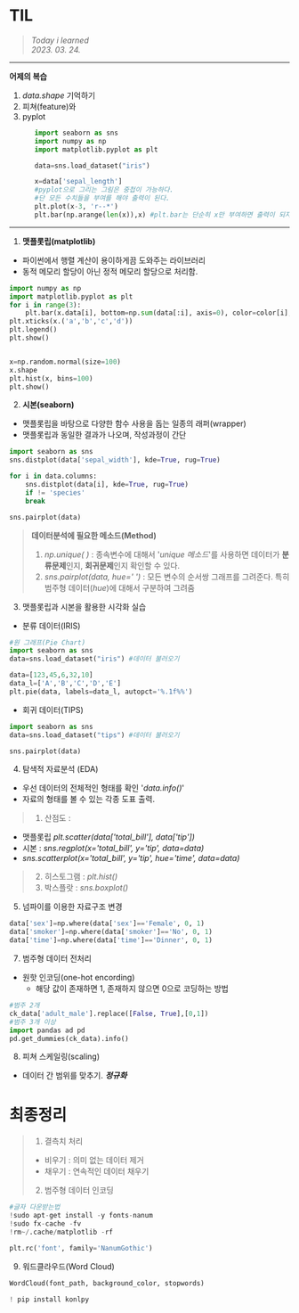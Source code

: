 # **TIL**
>*Today i learned* \
>*2023. 03. 24.*   

---

**어제의 복습**
1. *data.shape* 기억하기
2. 피쳐(feature)와 
3. pyplot
   ```python
      import seaborn as sns
      import numpy as np
      import matplotlib.pyplot as plt

      data=sns.load_dataset("iris")

      x=data['sepal_length']
      #pyplot으로 그리는 그림은 중첩이 가능하다.
      #단 모든 수치들을 부여를 해야 출력이 된다.
      plt.plot(x-3, 'r--*')
      plt.bar(np.arange(len(x)),x) #plt.bar는 단순히 x만 부여하면 출력이 되지 않는다. "y값이 필요"
      ```
---

1. **맷플롯립(matplotlib)**
- 파이썬에서 행렬 계산이 용이하게끔 도와주는 라이브러리
- 동적 메모리 할당이 아닌 정적 메모리 할당으로 처리함.

```python
import numpy as np
import matplotlib.pyplot as plt
for i in range(3):
    plt.bar(x.data[i], bottom=np.sum(data[:i], axis=0), color=color[i], label=name[i])
plt.xticks(x.('a','b','c','d'))
plt.legend()
plt.show()


x=np.random.normal(size=100)
x.shape
plt.hist(x, bins=100)
plt.show()
```

2. **시본(seaborn)**
- 맷플롯립을 바탕으로 다양한 함수 사용을 돕는 일종의 래퍼(wrapper)
- 맷플롯립과 동일한 결과가 나오며, 작성과정이 간단

```python
import seaborn as sns
sns.distplot(data['sepal_width'], kde=True, rug=True)

for i in data.columns:
    sns.distplot(data[i], kde=True, rug=True)
    if != 'species'
    break

sns.pairplot(data)
```

> **데이터분석에 필요한 메소드(Method)**
> 1. *np.unique( )* : 종속변수에 대해서 '*unique 메소드*'를 사용하면 데이터가 **분류문제**인지, **회귀문제**인지 확인할 수 있다.
> 2. *sns.pairplot(data, hue=' ')* : 모든 변수의 순서쌍 그래프를 그려준다. 특히 범주형 데이터(*hue*)에 대해서 구분하여 그려줌
>

3. 맷플롯립과 시본을 활용한 시각화 실습
- 분류 데이터(IRIS)
```python
#원 그래프(Pie Chart)
import seaborn as sns
data=sns.load_dataset("iris") #데이터 불러오기

data=[123,45,6,32,10]
data_l=['A','B','C','D','E']
plt.pie(data, labels=data_l, autopct='%.1f%%')
```
- 회귀 데이터(TIPS)
```python
import seaborn as sns
data=sns.load_dataset("tips") #데이터 불러오기

sns.pairplot(data)
```

4. 탐색적 자료분석 (EDA)
- 우선 데이터의 전체적인 형태를 확인 '*data.info()*'
- 자료의 형태를 볼 수 있는 각종 도표 출력.
>1. 산점도 : 
- 맷플롯립 *plt.scatter(data['total_bill'], data['tip'])*
- 시본 : *sns.regplot(x='total_bill', y='tip', data=data)* 
- *sns.scatterplot(x='total_bill', y='tip', hue='time', data=data)*
>2. 히스토그램 : *plt.hist()*
>3. 박스플랏 : *sns.boxplot()*

5. 넘파이를 이용한 자료구조 변경
```python
data['sex']=np.where(data['sex']=='Female', 0, 1)
data['smoker']=np.where(data['smoker']=='No', 0, 1)
data['time']=np.where(data['time']=='Dinner', 0, 1)
```

7. 범주형 데이터 전처리
- 원핫 인코딩(one-hot encording)
  - 해당 값이 존재하면 1, 존재하지 않으면 0으로 코딩하는 방법
```python
#범주 2개
ck_data['adult_male'].replace([False, True],[0,1])
#범주 3개 이상
import pandas ad pd
pd.get_dummies(ck_data).info()
```

8. 피쳐 스케일링(scaling)
- 데이터 간 범위를 맞추기. ***정규화***

# 최종정리
> 1. 결측치 처리
> - 비우기 : 의미 없는 데이터 제거 
> - 채우기 : 연속적인 데이터 채우기
> 2. 범주형 데이터 인코딩


```python
#글자 다운받는법
!sudo apt-get install -y fonts-nanum
!sudo fx-cache -fv
!rm~/.cache/matplotlib -rf

plt.rc('font', family='NanumGothic')
```

9. 워드클라우드(Word Cloud)

```python
WordCloud(font_path, background_color, stopwords)

! pip install konlpy
```